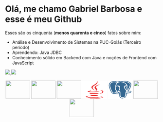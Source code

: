 # Olá, me chamo Gabriel Barbosa e esse é meu Github

Esses são os cinquenta (**menos quarenta e cinco**) fatos sobre mim:

- Análise e Desenvolvimento de Sistemas na PUC-Goiás (Terceiro período)
- Aprendendo: Java JDBC 
- Conhecimento sólido em Backend com Java e noções de Frontend com JavaScript

<div style="display: inline-block;" align="center">
  <a href="https://github.com/Mr-nobody2001">
    <img src="https://github-readme-stats.vercel.app/api?username=Mr-nobody2001&show_icons=true&theme=merko&include_all_commits=true&count_private=true&hide_border=true&locale=pt-br" />
  </a>
  <a href="https://github.com/Mr-nobody2001">
    <img src="https://github-readme-stats.vercel.app/api/top-langs/?username=Mr-nobody2001&layout=compact&langs_count=7&theme=merko&hide_border=true&locale=pt-br" />
  </a>
</div>
  
 <div style="display: inline_block," align="center"><br>
  <img align="center" alt="" height="60" width="80" src="https://raw.githubusercontent.com/P-a-u-l-o/skill-icons/main/icons/HTML.svg">
  <img align="center" alt="" height="60" width="80" src="https://raw.githubusercontent.com/P-a-u-l-o/skill-icons/main/icons/CSS.svg">
  <img align="center" alt="" height="60" width="80" src="https://raw.githubusercontent.com/P-a-u-l-o/skill-icons/main/icons/JavaScript.svg">
  <img align="center" alt="" height="60" width="80" src="https://github.com/devicons/devicon/blob/master/icons/java/java-plain.svg">
  <img align="center" alt="" height="60" width="80" src="https://github.com/devicons/devicon/blob/master/icons/postgresql/postgresql-plain.svg">
  <img align="center" alt="" height="60" width="80" src="https://raw.githubusercontent.com/P-a-u-l-o/skill-icons/main/icons/Git.svg">
  <img align="center" alt="" height="60" width="80" src="https://raw.githubusercontent.com/P-a-u-l-o/skill-icons/main/icons/Github-Dark.svg">
</div><br>
